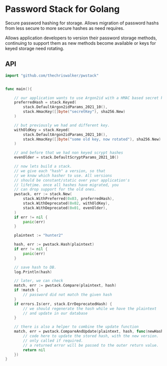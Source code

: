 # Password Stack for Golang

Secure password hashing for storage. Allows migration of password hashs from less secure to more secure hashes as need requires.

Allows application developers to version their password storage methods, continuing to
support them as new methods become available or keys for keyed storage need rotating.

## API

```go
import "github.com/thechriswalker/pwstack"


func main(){

    // our application wants to use Argon2id with a HMAC based secret key
    preferredHash = stack.Keyed(
        stack.DefaultArgon2idParams_2021_10(),
        stack.HmacKey([]byte("secretKey"), sha256.New)
    )

    // but previously we had and different key.
    withOldKey = stack.Keyed(
        stack.DefaultArgon2idParams_2021_10(),
        stack.HmacKey([]byte("some old key, now rotated"), sha256.New)
    )

    // and before that we had non keyed scrypt hashes
    evenOlder = stack.DefaultScryptParams_2021_10()

    // now lets build a stack.
    // we give each "hash" a version, so that
    // we know which hasher to use. All versions
    // should be constant/static over your application's
    // lifetime. once all hashes have migrated, you
    // can drop support for the old ones.
    pwstack, err := stack.New(
        stack.WithPreferred(0x03, preferredHash),
        stack.WithDeprecated(0x02, withOldKey),
        stack.WithDeprecated(0x01, evenOlder),
    )
    if err != nil {
        panic(err)
    }

    plaintext := "hunter2"

    hash, err := pwstack.Hash(plaintext)
    if err != nil {
        panic(err)
    }

    // save hash to DB.
    log.Println(hash)

    // later, we can check
    match, err := pwstack.Compare(plaintext, hash)
    if !match {
        // password did not match the given hash
    }
    if errors.Is(err, stack.ErrDeprecatedHash) {
        // we should regenerate the hash while we have the plaintext
        // and update in our database
    }

    // there is also a helper to combine the update function
    match, err = pwstack.CompareAndUpdate(plaintext, hash, func(newHash string) error {
        // code here to update the stored hash, with the new version.
        // only called if required.
        // a returned error will be passed to the outer return value.
        return nil
    })
}
```